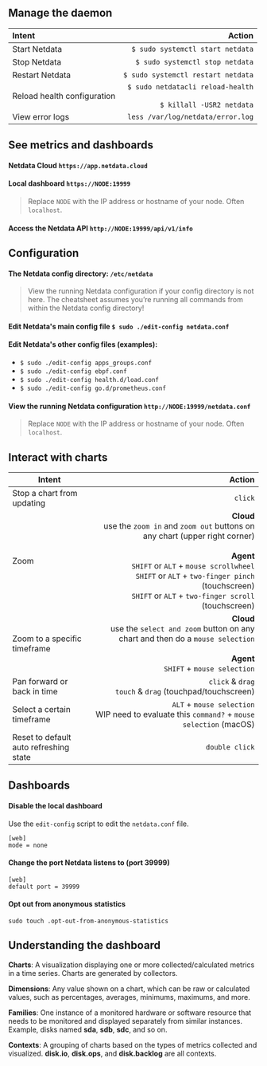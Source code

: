 ## Manage the daemon

| Intent                      |                                                                Action |
|:----------------------------|----------------------------------------------------------------------:|
| Start Netdata               |                                      `$ sudo systemctl start netdata` |
| Stop Netdata                |                                       `$ sudo systemctl stop netdata` |
| Restart Netdata             |                                    `$ sudo systemctl restart netdata` |
| Reload health configuration | `$ sudo netdatacli reload-health` <br></br> `$ killall -USR2 netdata` |
| View error logs             |                                     `less /var/log/netdata/error.log` |

## See metrics and dashboards

#### Netdata Cloud `https://app.netdata.cloud`

#### Local dashboard `https://NODE:19999`

> Replace `NODE` with the IP address or hostname of your node. Often `localhost`.

#### Access the Netdata API `http://NODE:19999/api/v1/info`


## Configuration

#### The Netdata config directory: `/etc/netdata`

> View the running Netdata configuration if your config directory is not here. The cheatsheet assumes you’re running all commands from within the Netdata config directory!

#### Edit Netdata's main config file `$ sudo ./edit-config netdata.conf`

#### Edit Netdata's other config files (examples):

- `$ sudo ./edit-config apps_groups.conf`
- `$ sudo ./edit-config ebpf.conf`
- `$ sudo ./edit-config health.d/load.conf`
- `$ sudo ./edit-config go.d/prometheus.conf`

#### View the running Netdata configuration `http://NODE:19999/netdata.conf`

> Replace `NODE` with the IP address or hostname of your node. Often `localhost`.

## Interact with charts

| Intent                                 |                                                                                                                                                                                                                                                                            Action |
|----------------------------------------|----------------------------------------------------------------------------------------------------------------------------------------------------------------------------------------------------------------------------------------------------------------------------------:|
| Stop a chart from updating             |                                                                                                                                                                                                                                                                           `click` |                                    
| Zoom                                   | **Cloud** <br/> use the `zoom in` and `zoom out` buttons on any chart (upper right corner)  <br/><br/> **Agent**<br/>`SHIFT` or `ALT` + `mouse scrollwheel` <br/> `SHIFT` or `ALT` + `two-finger pinch` (touchscreen)  <br/> `SHIFT` or `ALT` + `two-finger scroll` (touchscreen) |                   
| Zoom to a specific timeframe           |                                                                                                                                **Cloud**<br/>use the `select and zoom` button on any chart and then do a `mouse selection`  <br/><br/>  **Agent**<br/>`SHIFT` + `mouse selection` |                
| Pan forward or back in time            |                                                                                                                                                                                                                    `click` & `drag` <br/> `touch` & `drag` (touchpad/touchscreen) |             
| Select a certain timeframe             |                                                                                                                                                                                 `ALT` + `mouse selection` <br/> WIP need to evaluate this `command?`  + `mouse selection` (macOS) | 
| Reset to default auto refreshing state |                                                                                                                                                                                                                                                                    `double click` |    

## Dashboards

#### Disable the local dashboard

Use the `edit-config` script to edit the `netdata.conf` file.

```
[web]
mode = none
```

#### Change the port Netdata listens to (port 39999)

```
[web]
default port = 39999
```

#### Opt out from anonymous statistics

```
sudo touch .opt-out-from-anonymous-statistics
```

## Understanding the dashboard

**Charts**: A visualization displaying one or more collected/calculated metrics in a time series. Charts are generated
by collectors.

**Dimensions**: Any value shown on a chart, which can be raw or calculated values, such as percentages, averages,
minimums, maximums, and more.

**Families**: One instance of a monitored hardware or software resource that needs to be monitored and displayed
separately from similar instances. Example, disks named
**sda**, **sdb**, **sdc**, and so on.

**Contexts**: A grouping of charts based on the types of metrics collected and visualized.
**disk.io**, **disk.ops**, and **disk.backlog** are all contexts.